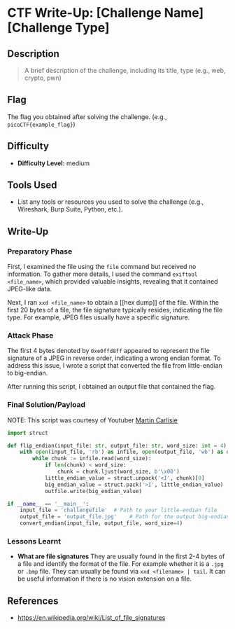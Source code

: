 # CTF Write-Up: [Challenge Name][Challenge Type]

## Description
>A brief description of the challenge, including its title, type (e.g., web, crypto, pwn)


## Flag
The flag you obtained after solving the challenge. (e.g., `picoCTF{example_flag}`)

## Difficulty
- **Difficulty Level:** medium

## Tools Used
- List any tools or resources you used to solve the challenge (e.g., Wireshark, Burp Suite, Python, etc.).

## Write-Up

### Preparatory Phase


First, I examined the file using the `file` command but received no information. To gather more details, I used the command `exiftool <file_name>`, which provided valuable insights, revealing that it contained JPEG-like data.

Next, I ran `xxd <file_name>` to obtain a [[hex dump]] of the file. Within the first 20 bytes of a file, the file signature typically resides, indicating the file type. For example, JPEG files usually have a specific signature.
### Attack Phase

The first 4 bytes denoted by `0xe0ffd8ff` appeared to represent the file signature of a JPEG in reverse order, indicating a wrong endian format. To address this issue, I wrote a script that converted the file from little-endian to big-endian.

After running this script, I obtained an output file that contained the flag.
### Final Solution/Payload

NOTE: This script was courtesy of Youtuber [Martin Carlisie](https://www.youtube.com/@carlislemc)
``` py
import struct

def flip_endian(input_file: str, output_file: str, word_size: int = 4):
    with open(input_file, 'rb') as infile, open(output_file, 'wb') as outfile:
        while chunk := infile.read(word_size):
            if len(chunk) < word_size:
                chunk = chunk.ljust(word_size, b'\x00')
            little_endian_value = struct.unpack('<I', chunk)[0]
            big_endian_value = struct.pack('>I', little_endian_value)
            outfile.write(big_endian_value)

if __name__ == '__main__':
    input_file = 'challengefile'  # Path to your little-endian file
    output_file = 'output_file.jpg'    # Path for the output big-endian file
    convert_endian(input_file, output_file, word_size=4)

```

### Lessons Learnt
- **What are file signatures**
They are usually found in the first 2-4 bytes of a file and identify the format of the file. For example whether it is a `.jpg` or `.bmp` file. They can usually be found via `xxd <filename> | tail`. It can be useful information if there is no vision extension on a file.

## References
- https://en.wikipedia.org/wiki/List_of_file_signatures

